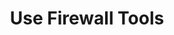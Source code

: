 ---
sidebar_position: 4
title: "Use Firewall Tools"
sidebar_label: "Use Firewall Tools"
description: "Explore firewall management tools for Alpine Linux - use awall, configure firewall utilities, manage firewall with tools, and simplify firewall administration."
keywords:
  - "alpine firewall tools"
  - "awall"
  - "firewall utilities"
  - "firewall management"
  - "firewall administration"
tags:
  - alpine
  - firewall-tools
  - awall
  - firewall-utilities
  - management-tools
slug: /linux/alpine/network/firewall-setup/use-firewall-tools
---
